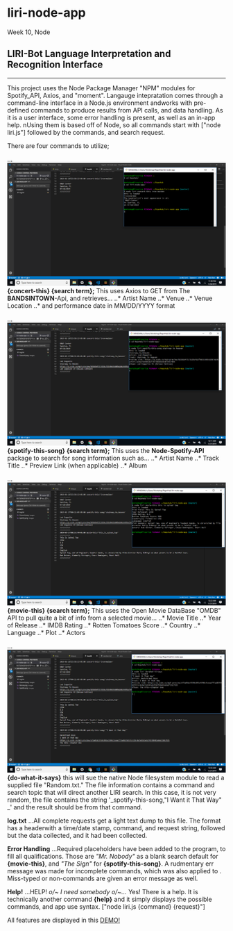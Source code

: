 # liri-node-app
Week 10, Node

## **LIRI-Bot** **L**anguage  **I**nterpretation and **R**ecognition **I**nterface
----

This project uses the Node Package Manager "NPM" modules for Spotify_API, Axios, and "moment".
Langauge intepratation comes through a command-line interface in a Node.js environment andworks with pre-defined commands to produce results from API calls, and data handling. As it is a user interface, some error handling is present, as well as an in-app help.  nUsing them is based off of Node, so all commands start with ["node liri.js"] followed  by the commands, and search request.

There are four commands to utilize;

... ![alt text][concert]
__{concert-this} {search term};__ This uses Axios to GET from The __BANDSINTOWN__-Api, and retrieves...
  ..* Artist Name
  ..* Venue
  ..* Venue Location
  ..* and performance date in MM/DD/YYYY format

... ![alt text][spotify]
__{spotify-this-song} {search term};__ This uses the __Node-Spotify-API__ package to search for song information such as...
  ..* Artist Name
  ..* Track Title
  ..* Preview Link (when applicable)
  ..* Album
  
  ... ![alt text][movie]
__{movie-this} {search term};__ This uses the Open Movie DataBase "OMDB" API to pull quite a bit of info from a selected movie... 
  ..* Movie Title
  ..* Year of Release
  ..* IMDB Rating
  ..* Rotten Tomatoes Score
  ..* Country
  ..* Language
  ..* Plot
  ..* Actors
  
  ... ![alt text][doit]
__{do-what-it-says}__ this will sue the native Node filesystem module to read a supplied file "Random.txt." The file information contains a command and search topic that will direct another LIRI search. In this case, it is not very random, the file contains the string '_spotify-this-song,"I Want it That Way" _' and the result should be from that command.
  
 __log.txt__
 ...All complete requests get a light text dump to this file. The format has a headerwith a time/date stamp, command, and request string, followed but the data collected, and it had been collected.
 
  __Error Handling__
 ...Required placeholders have been added to the program, to fill all qualifications. Those are _"Mr. Nobody"_ as a blank search default for __{movie-this}__, and _"The Sign"_ for __{spotify-this-song}__. A rudmentary err message was made for incomplete commands, which was also applied to __<concert-this>__. Miss-typed or non-commands are given an error message as well. 
  
  __Help!__
 ...HELP! _o/~ I need somebody o/~..._ Yes! There is a help. It is technically another command __{help}__ and it simply displays the possible commands, and app use syntax. ["node liri.js {command} {request}"]

All features are displayed in this [DEMO!](https://drive.google.com/file/d/1adCb48Lf58JMJvv1Cp7dMgXeEN_F4Zm2/view "DEMO!")

[concert]: ./images/Concert.png "concert-this"
[spotify]: ./images/Spotify.png "spotify-this-song"
[movie]: ./images/Movie.png "movie-this"
[doit]: ./images/DOIT.png "do-what-it-says"
